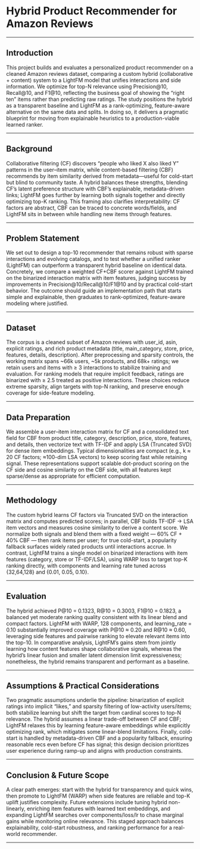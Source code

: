 # Hybrid Product Recommender for Amazon Reviews

---

## Introduction
This project builds and evaluates a personalized product recommender on a cleaned Amazon reviews dataset, comparing a custom hybrid (collaborative + content) system to a LightFM model that unifies interactions and side information. We optimize for top-N relevance using Precision@10, Recall@10, and F1@10, reflecting the business goal of showing the “right ten” items rather than predicting raw ratings. The study positions the hybrid as a transparent baseline and LightFM as a rank-optimizing, feature-aware alternative on the same data and splits. In doing so, it delivers a pragmatic blueprint for moving from explainable heuristics to a production-viable learned ranker.

---

## Background
Collaborative filtering (CF) discovers “people who liked X also liked Y” patterns in the user–item matrix, while content-based filtering (CBF) recommends by item similarity derived from metadata—useful for cold-start but blind to community taste. A hybrid balances these strengths, blending CF’s latent preference structure with CBF’s explainable, metadata-driven links; LightFM goes further by learning both signals together and directly optimizing top-K ranking. This framing also clarifies interpretability: CF factors are abstract, CBF can be traced to concrete words/fields, and LightFM sits in between while handling new items through features.

---

## Problem Statement
We set out to design a top-10 recommender that remains robust with sparse interactions and evolving catalogs, and to test whether a unified ranker (LightFM) can outperform a transparent hybrid baseline on identical data. Concretely, we compare a weighted CF+CBF scorer against LightFM trained on the binarized interaction matrix with item features, judging success by improvements in Precision@10/Recall@10/F1@10 and by practical cold-start behavior. The outcome should guide an implementation path that starts simple and explainable, then graduates to rank-optimized, feature-aware modeling where justified.

---

## Dataset
The corpus is a cleaned subset of Amazon reviews with user_id, asin, explicit ratings, and rich product metadata (title, main_category, store, price, features, details, description). After preprocessing and sparsity controls, the working matrix spans ~66k users, ~5k products, and 68k+ ratings; we retain users and items with ≥ 3 interactions to stabilize training and evaluation. For ranking models that require implicit feedback, ratings are binarized with ≥ 2.5 treated as positive interactions. These choices reduce extreme sparsity, align targets with top-N ranking, and preserve enough coverage for side-feature modeling.

---

## Data Preparation
We assemble a user–item interaction matrix for CF and a consolidated text field for CBF from product title, category, description, price, store, features, and details, then vectorize text with TF-IDF and apply LSA (Truncated SVD) for dense item embeddings. Typical dimensionalities are compact (e.g., k ≈ 20 CF factors; ≈100-dim LSA vectors) to keep scoring fast while retaining signal. These representations support scalable dot-product scoring on the CF side and cosine similarity on the CBF side, with all features kept sparse/dense as appropriate for efficient computation.

---

## Methodology
The custom hybrid learns CF factors via Truncated SVD on the interaction matrix and computes predicted scores; in parallel, CBF builds TF-IDF → LSA item vectors and measures cosine similarity to derive a content score. We normalize both signals and blend them with a fixed weight — 60% CF + 40% CBF — then rank items per user; for true cold-start, a popularity fallback surfaces widely rated products until interactions accrue. In contrast, LightFM trains a single model on binarized interactions with item features (category, store or TF-IDF/LSA), using WARP loss to target top-K ranking directly, with components and learning rate tuned across {32,64,128} and {0.01, 0.05, 0.10}.

---

## Evaluation
The hybrid achieved P@10 = 0.1323, R@10 = 0.3003, F1@10 = 0.1823, a balanced yet moderate ranking quality consistent with its linear blend and compact factors. LightFM with WARP, 128 components, and learning_rate = 0.10 substantially improved coverage with P@10 ≈ 0.20 and R@10 ≈ 0.60, leveraging side features and pairwise ranking to elevate relevant items into the top-10. In comparative analysis, LightFM’s gains stem from jointly learning how content features shape collaborative signals, whereas the hybrid’s linear fusion and smaller latent dimension limit expressiveness; nonetheless, the hybrid remains transparent and performant as a baseline.

---

## Assumptions & Practical Considerations
Two pragmatic assumptions underlie the pipeline: binarization of explicit ratings into implicit “likes,” and sparsity filtering of low-activity users/items; both stabilize learning but shift the target from cardinal scores to top-N relevance. The hybrid assumes a linear trade-off between CF and CBF; LightFM relaxes this by learning feature-aware embeddings while explicitly optimizing rank, which mitigates some linear-blend limitations. Finally, cold-start is handled by metadata-driven CBF and a popularity fallback, ensuring reasonable recs even before CF has signal; this design decision prioritizes user experience during ramp-up and aligns with production constraints.

---
## Conclusion & Future Scope
A clear path emerges: start with the hybrid for transparency and quick wins, then promote to LightFM (WARP) when side features are reliable and top-K uplift justifies complexity. Future extensions include tuning hybrid non-linearly, enriching item features with learned text embeddings, and expanding LightFM searches over components/loss/lr to chase marginal gains while monitoring online relevance. This staged approach balances explainability, cold-start robustness, and ranking performance for a real-world recommender.

---

